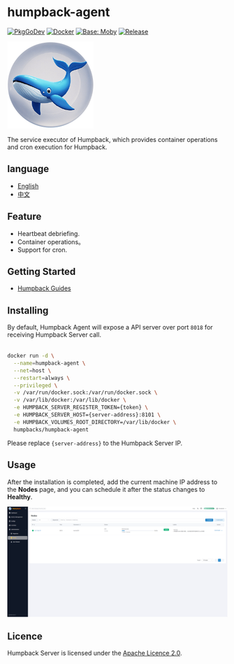 # humpback-agent

[![PkgGoDev](https://pkg.go.dev/badge/github.com/docker/docker)](https://golang.org/)
[![Docker](https://img.shields.io/badge/docker-pull-blue?logo=docker)](https://hub.docker.com/r/humpbacks/humpback-agent)
[![Base: Moby](https://img.shields.io/badge/Base-Moby-2496ED?logo=docker&logoColor=white)](https://github.com/moby/moby)
[![Release](https://img.shields.io/badge/release-v2.0.0-blue)](https://github.com/humpback/humpback-agent/releases/tag/v2.0.0)

![Humpback logo](/assets/logo.png)

The service executor of Humpback, which provides container operations and cron execution for Humpback.

## language

- [English](README.md)
- [中文](README.zh.md)

## Feature

- Heartbeat debriefing.
- Container operations。
- Support for cron.

## Getting Started

* [Humpback Guides](https://humpback.github.io/humpback)

## Installing

By default, Humpback Agent will expose a API server over port `8018` for receiving Humpback Server call.

```bash

docker run -d \
  --name=humpback-agent \
  --net=host \
  --restart=always \
  --privileged \
  -v /var/run/docker.sock:/var/run/docker.sock \
  -v /var/lib/docker:/var/lib/docker \
  -e HUMPBACK_SERVER_REGISTER_TOKEN={token} \
  -e HUMPBACK_SERVER_HOST={server-address}:8101 \
  -e HUMPBACK_VOLUMES_ROOT_DIRECTORY=/var/lib/docker \
  humpbacks/humpback-agent

```

Please replace `{server-address}` to the Humbpack Server IP.

## Usage

After the installation is completed, add the current machine IP address to the **Nodes** page, and you can schedule it after the status changes to **Healthy**.

![Nodes](/assets/nodes.png)

## Licence

Humpback Server is licensed under the [Apache Licence 2.0](http://www.apache.org/licenses/LICENSE-2.0.html).   

